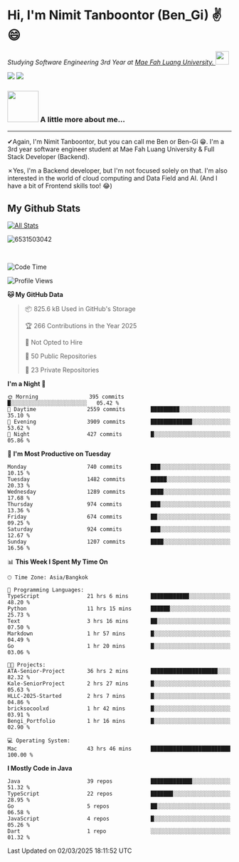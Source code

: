 # Hi, I'm Nimit Tanboontor (Ben_Gi) ✌😄
<p><em>Studying Software Engineering 3rd Year at <a href="https://en.mfu.ac.th/home.html"> Mae Fah Luang University.
</a><img src="https://media.giphy.com/media/WUlplcMpOCEmTGBtBW/giphy.gif" width="30"> </em></p>


[![](https://img.shields.io/badge/linkedin-%230077B5.svg?style=for-the-badge&logo=linkedin)]([https://www.linkedin.com/in/thanaphoom-babparn/](https://www.linkedin.com/in/nimit-tanbooutor-798139246/))
[![](https://img.shields.io/badge/Medium-12100E?style=for-the-badge&logo=medium&logoColor=white)](https://medium.com/@nimittanbooutor)

### <img src="https://media.giphy.com/media/VgCDAzcKvsR6OM0uWg/giphy.gif" width="70"> A little more about me...  

<hr> <!-- Horizontal line -->

&#10004;Again, I'm Nimit Tanboontor, but you can call me Ben or Ben-Gi 😁. I'm a 3rd year software engineer student at Mae Fah Luang University & Full Stack Developer (Backend).

&#10007;Yes, I'm a Backend developer, but I'm not focused solely on that. I'm also interested in the world of cloud computing and Data Field and AI. (And I have a bit of Frontend skills too! 😂)


## My Github Stats

[![All Stats](https://github-readme-stats.vercel.app/api?username=6531503042&show_icons=true&theme=algolia)](https://github.com/6531503042)

<p><img align="center" src="https://github-readme-streak-stats.herokuapp.com/?user=6531503042&" alt="6531503042" /></p>

<br />


<!--START_SECTION:waka-->
![Code Time](http://img.shields.io/badge/Code%20Time-336%20hrs%2027%20mins-blue)

![Profile Views](http://img.shields.io/badge/Profile%20Views-17-blue)

**🐱 My GitHub Data** 

> 📦 825.6 kB Used in GitHub's Storage 
 > 
> 🏆 266 Contributions in the Year 2025
 > 
> 🚫 Not Opted to Hire
 > 
> 📜 50 Public Repositories 
 > 
> 🔑 23 Private Repositories 
 > 
**I'm a Night 🦉** 

```text
🌞 Morning                395 commits         █░░░░░░░░░░░░░░░░░░░░░░░░   05.42 % 
🌆 Daytime                2559 commits        █████████░░░░░░░░░░░░░░░░   35.10 % 
🌃 Evening                3909 commits        █████████████░░░░░░░░░░░░   53.62 % 
🌙 Night                  427 commits         █░░░░░░░░░░░░░░░░░░░░░░░░   05.86 % 
```
📅 **I'm Most Productive on Tuesday** 

```text
Monday                   740 commits         ███░░░░░░░░░░░░░░░░░░░░░░   10.15 % 
Tuesday                  1482 commits        █████░░░░░░░░░░░░░░░░░░░░   20.33 % 
Wednesday                1289 commits        ████░░░░░░░░░░░░░░░░░░░░░   17.68 % 
Thursday                 974 commits         ███░░░░░░░░░░░░░░░░░░░░░░   13.36 % 
Friday                   674 commits         ██░░░░░░░░░░░░░░░░░░░░░░░   09.25 % 
Saturday                 924 commits         ███░░░░░░░░░░░░░░░░░░░░░░   12.67 % 
Sunday                   1207 commits        ████░░░░░░░░░░░░░░░░░░░░░   16.56 % 
```


📊 **This Week I Spent My Time On** 

```text
🕑︎ Time Zone: Asia/Bangkok

💬 Programming Languages: 
TypeScript               21 hrs 6 mins       ████████████░░░░░░░░░░░░░   48.20 % 
Python                   11 hrs 15 mins      ██████░░░░░░░░░░░░░░░░░░░   25.73 % 
Text                     3 hrs 16 mins       ██░░░░░░░░░░░░░░░░░░░░░░░   07.50 % 
Markdown                 1 hr 57 mins        █░░░░░░░░░░░░░░░░░░░░░░░░   04.49 % 
Go                       1 hr 20 mins        █░░░░░░░░░░░░░░░░░░░░░░░░   03.06 % 

🐱‍💻 Projects: 
ATA-Senior-Project       36 hrs 2 mins       █████████████████████░░░░   82.32 % 
Kale-SeniorProject       2 hrs 27 mins       █░░░░░░░░░░░░░░░░░░░░░░░░   05.63 % 
HLLC-2025-Started        2 hrs 7 mins        █░░░░░░░░░░░░░░░░░░░░░░░░   04.86 % 
bricksocoolxd            1 hr 42 mins        █░░░░░░░░░░░░░░░░░░░░░░░░   03.91 % 
Bengi_Portfolio          1 hr 16 mins        █░░░░░░░░░░░░░░░░░░░░░░░░   02.90 % 

💻 Operating System: 
Mac                      43 hrs 46 mins      █████████████████████████   100.00 % 
```

**I Mostly Code in Java** 

```text
Java                     39 repos            █████████████░░░░░░░░░░░░   51.32 % 
TypeScript               22 repos            ███████░░░░░░░░░░░░░░░░░░   28.95 % 
Go                       5 repos             ██░░░░░░░░░░░░░░░░░░░░░░░   06.58 % 
JavaScript               4 repos             █░░░░░░░░░░░░░░░░░░░░░░░░   05.26 % 
Dart                     1 repo              ░░░░░░░░░░░░░░░░░░░░░░░░░   01.32 % 
```




 Last Updated on 02/03/2025 18:11:52 UTC
<!--END_SECTION:waka-->
